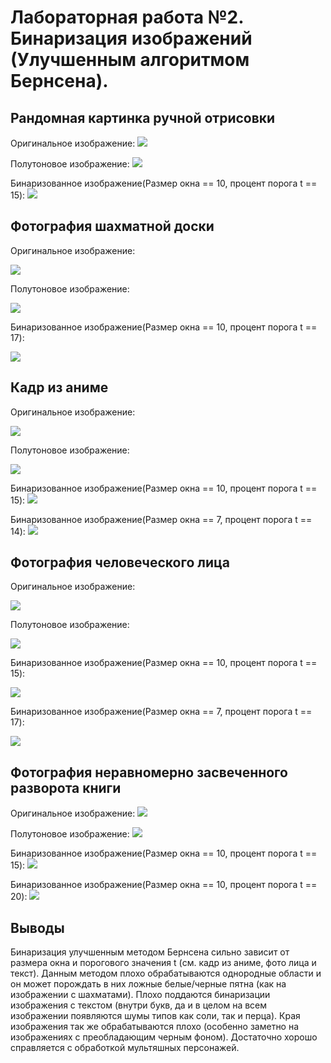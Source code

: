 # Лабораторная работа №2. Бинаризация изображений (Улучшенным алгоритмом Бернсена).
## Рандомная картинка ручной отрисовки
Оригинальное изображение:
![](pictures_src/house.png)

Полутоновое изображение:
![](pictures_results/house_semitone.bmp)

Бинаризованное изображение(Размер окна == 10, процент порога t == 15):
![](pictures_results/house_bin.bmp)

## Фотография шахматной доски
Оригинальное изображение:

![](pictures_src/chess.png)

Полутоновое изображение:

![](pictures_results/chess_semitone.bmp)

Бинаризованное изображение(Размер окна == 10, процент порога t == 17):

![](pictures_results/chess_bin.bmp)

## Кадр из аниме
Оригинальное изображение:

![](pictures_src/tsukyo.png)

Полутоновое изображение:

![](pictures_results/tsukyo_semitone.bmp)

Бинаризованное изображение(Размер окна == 10, процент порога t == 15):
![](pictures_results/tsukyo_dark_bin.bmp)

Бинаризованное изображение(Размер окна == 7, процент порога t == 14):
![](pictures_results/tsukyo_light_bin.bmp)

## Фотография человеческого лица
Оригинальное изображение:

![](pictures_src/nando.png)

Полутоновое изображение:

![](pictures_results/face_semitone.bmp)

Бинаризованное изображение(Размер окна == 10, процент порога t == 15):

![](pictures_results/face_bin.bmp)

Бинаризованное изображение(Размер окна == 7, процент порога t == 17):

![](pictures_results/face_bin_light.bmp)

## Фотография неравномерно засвеченного разворота книги
Оригинальное изображение:
![](pictures_src/text.png)

Полутоновое изображение:
![](pictures_results/text_semitone.bmp)

Бинаризованное изображение(Размер окна == 10, процент порога t == 15):
![](pictures_results/text_bin.bmp)

Бинаризованное изображение(Размер окна == 10, процент порога t == 20):
![](pictures_results/text_bin_light.bmp)

## Выводы
Бинаризация улучшенным методом Бернсена сильно зависит от размера окна и порогового значения t (см. кадр из аниме, фото лица и текст).
Данным методом плохо обрабатываются однородные области и он может порождать в них ложные
белые/черные пятна (как на изображении с шахматами). Плохо поддаются бинаризации изображения с текстом (внутри букв, да и в целом на всем изображении появляются шумы типов как
соли, так и перца). Края изображения так же обрабатываются плохо (особенно заметно на изображениях с преобладающим черным фоном).
Достаточно хорошо справляется с обработкой мультяшных персонажей.
